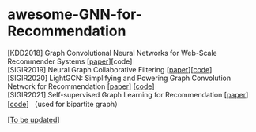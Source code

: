 # awesome-GNN-for-Recommendation
\[KDD2018\] Graph Convolutional Neural Networks for Web-Scale
Recommender Systems \[[paper](https://arxiv.org/pdf/1806.01973.pdf)\]\[code\] <br>
\[SIGIR2019\] Neural Graph Collaborative Filtering \[[paper](https://arxiv.org/abs/1905.08108)\]\[[code](https://github.com/xiangwang1223/neural_graph_collaborative_filtering?utm_source=catalyzex.com)\] <br>
\[SIGIR2020\] LightGCN: Simplifying and Powering Graph Convolution Network for Recommendation [[paper](https://arxiv.org/abs/2002.02126)\] \[[code](https://github.com/gusye1234/LightGCN-PyTorch?utm_source=catalyzex.com)\] <br>
\[SIGIR2021\] Self-supervised Graph Learning for Recommendation \[[paper](https://arxiv.org/abs/2010.10783)\]\[[code](https://github.com/wujcan/SGL)\] （used for bipartite graph） <br>

\[[To be updated]()\]
